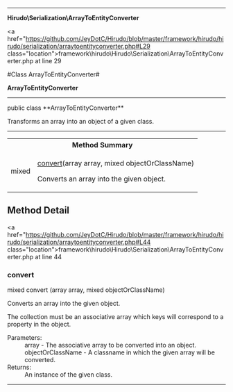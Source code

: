 
- - -

**Hirudo\Serialization\ArrayToEntityConverter**


<a href="https://github.com/JeyDotC/Hirudo/blob/master/framework/hirudo/hirudo/serialization/arraytoentityconverter.php#L29 class="location">framework\hirudo\Hirudo\Serialization\ArrayToEntityConverter.php at line 29</a>

#Class ArrayToEntityConverter#

**ArrayToEntityConverter**




- - -

<p class="signature">public  class **ArrayToEntityConverter**</p>

<div class="comment" id="overview_description"><p>Transforms an array into an object of a given class.</p></div>



- - -

<table id="summary_method">
<tr><th colspan="2">Method Summary</th></tr>
<tr>
<td><span class='k'></span> <span class='nx'>mixed</span></td>
<td class="description"><p class="name"><a href="#convert">convert</a>(array array, mixed objectOrClassName)</p><p class="description">Converts an array into the given object. </p></td>
</tr>
</table>

<h2 id="detail_method">Method Detail</h2>

<a href="https://github.com/JeyDotC/Hirudo/blob/master/framework/hirudo/hirudo/serialization/arraytoentityconverter.php#L44 class="location">framework\hirudo\Hirudo\Serialization\ArrayToEntityConverter.php at line 44</a>

<h3 id="convert()">convert</h3>
<span class='k'></span> <span class='nx'>mixed</span> <span class='nf'>convert</span> (array array, mixed objectOrClassName)

<div class="details">
<p>Converts an array into the given object.</p><p>The collection must be an associative array which keys will correspond to
a property in the object.</p><dl>
<dt>Parameters:</dt>
<dd>array - The associative array to be converted into an object.</dd>
<dd>objectOrClassName - A classname in which the given array will be converted.</dd>
<dt>Returns:</dt>
<dd>An instance of the given class.</dd>
</dl>
</div>

- - -

